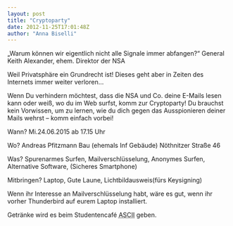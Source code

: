 ```yaml
---
layout: post
title: "Cryptoparty"
date: 2012-11-25T17:01:48Z
author: "Anna Biselli"
---
```


<p>
„Warum können wir eigentlich nicht alle Signale immer abfangen?“
General Keith Alexander, ehem. Direktor der NSA
</p>

<p>
Weil Privatsphäre ein Grundrecht ist! Dieses geht aber in Zeiten des
Internets immer weiter verloren…
</p>

<p>
Wenn Du verhindern möchtest, dass die NSA und Co. deine E-Mails lesen
kann oder weiß, wo du im Web surfst, komm zur Cryptoparty! Du brauchst
kein Vorwissen, um zu lernen, wie du dich gegen das Ausspionieren deiner
Mails wehrst – komm einfach vorbei!
</p>

<p>
Wann? Mi.24.06.2015 ab 17.15 Uhr
</p>

<p>
Wo? Andreas Pfitzmann Bau (ehemals Inf Gebäude) Nöthnitzer Straße 46
</p>

<p>
Was? Spurenarmes Surfen, Mailverschlüsselung, Anonymes Surfen,
Alternative Software, (Sicheres Smartphone)
</p>

<p>
Mitbringen? Laptop, Gute Laune, Lichtbildausweis(fürs Keysigning)
</p>

<p>
Wenn ihr Interesse an Mailverschlüsselung habt, wäre es gut, wenn ihr
vorher Thunderbird auf eurem Laptop installiert.
</p>

<p>
Getränke wird es beim Studentencafé <abbr title="American Standard Code for Information Interchange">ASCII</abbr> geben.
</p>
